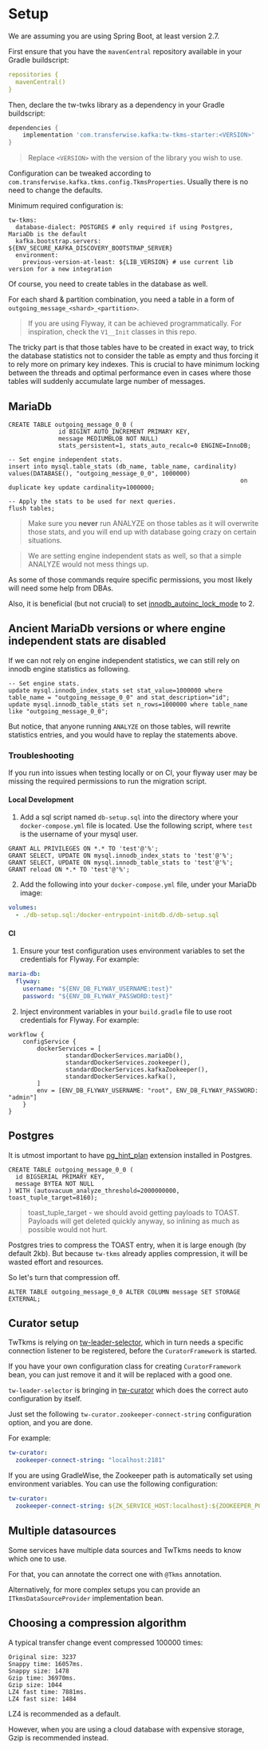 # Setup

We are assuming you are using Spring Boot, at least version 2.7.

First ensure that you have the `mavenCentral` repository available in your Gradle buildscript:

```yaml
repositories {
  mavenCentral()
}
```

Then, declare the tw-twks library as a dependency in your Gradle buildscript:

```groovy
dependencies {
    implementation 'com.transferwise.kafka:tw-tkms-starter:<VERSION>'
}
```

> Replace `<VERSION>` with the version of the library you wish to use.

Configuration can be tweaked according to `com.transferwise.kafka.tkms.config.TkmsProperties`. Usually there is no need to change the defaults.

Minimum required configuration is:

```
tw-tkms:
  database-dialect: POSTGRES # only required if using Postgres, MariaDb is the default
  kafka.bootstrap.servers: ${ENV_SECURE_KAFKA_DISCOVERY_BOOTSTRAP_SERVER}
  environment:
    previous-version-at-least: ${LIB_VERSION} # use current lib version for a new integration
```

Of course, you need to create tables in the database as well.

For each shard & partition combination, you need a table in a form of `outgoing_message_<shard>_<partition>`.

> If you are using Flyway, it can be achieved programmatically. For inspiration, check the `V1__Init` classes in this repo.

The tricky part is that those tables have to be created in exact way, to trick the database statistics not to consider
the table as empty and thus forcing it to rely more on primary key indexes. This is crucial to have minimum locking between the threads and
optimal performance even in cases where those tables will suddenly accumulate large number of messages.

## MariaDb

<!-- @formatter:off -->
```mariadb
CREATE TABLE outgoing_message_0_0 (
              id BIGINT AUTO_INCREMENT PRIMARY KEY,
              message MEDIUMBLOB NOT NULL)
              stats_persistent=1, stats_auto_recalc=0 ENGINE=InnoDB;

-- Set engine independent stats.
insert into mysql.table_stats (db_name, table_name, cardinality) values(DATABASE(), "outgoing_message_0_0", 1000000)
                                                                 on duplicate key update cardinality=1000000;

-- Apply the stats to be used for next queries.
flush tables;
```
<!-- @formatter:on -->

> Make sure you **never** run ANALYZE on those tables as it will overwrite those stats, and you will end up with database going crazy on certain
> situations.

> We are setting engine independent stats as well, so that a simple ANALYZE would not mess things up.

As some of those commands require specific permissions, you most likely will need some help from DBAs.

Also, it is beneficial (but not crucial) to
set [innodb_autoinc_lock_mode](https://mariadb.com/docs/reference/es/system-variables/innodb_autoinc_lock_mode/) to 2.

## Ancient MariaDb versions or where engine independent stats are disabled

If we can not rely on engine independent statistics, we can still rely on innodb engine statistics as following.

<!-- @formatter:off -->
```mariadb
-- Set engine stats.
update mysql.innodb_index_stats set stat_value=1000000 where table_name = "outgoing_message_0_0" and stat_description="id";
update mysql.innodb_table_stats set n_rows=1000000 where table_name like "outgoing_message_0_0";
```
<!-- @formatter:on -->

But notice, that anyone running `ANALYZE` on those tables, will rewrite statistics entries, and you would have to replay the statements above.

### Troubleshooting
If you run into issues when testing locally or on CI, your flyway user may be missing the required permissions to run the migration script.

#### Local Development

1. Add a sql script named `db-setup.sql` into the directory where your `docker-compose.yml` file is located. Use the following script, where `test` is the username of your mysql user.

<!-- @formatter:off -->
```mariadb
GRANT ALL PRIVILEGES ON *.* TO 'test'@'%';
GRANT SELECT, UPDATE ON mysql.innodb_index_stats to 'test'@'%';
GRANT SELECT, UPDATE ON mysql.innodb_table_stats to 'test'@'%';
GRANT reload ON *.* TO 'test'@'%';
```
<!-- @formatter:on -->

2. Add the following into your `docker-compose.yml` file, under your MariaDb image:

<!-- @formatter:off -->
```yml
volumes:
  - ./db-setup.sql:/docker-entrypoint-initdb.d/db-setup.sql
```
<!-- @formatter:on -->

#### CI
1. Ensure your test configuration uses environment variables to set the credentials for Flyway. For example:
<!-- @formatter:off -->
```yml
maria-db:
  flyway:
    username: "${ENV_DB_FLYWAY_USERNAME:test}"
    password: "${ENV_DB_FLYWAY_PASSWORD:test}"
```

2. Inject environment variables in your `build.gradle` file to use root credentials for Flyway. For example:
<!-- @formatter:off -->
```
workflow {
    configService {
        dockerServices = [
                standardDockerServices.mariaDb(),
                standardDockerServices.zookeeper(),
                standardDockerServices.kafkaZookeeper(),
                standardDockerServices.kafka(),
        ]
        env = [ENV_DB_FLYWAY_USERNAME: "root", ENV_DB_FLYWAY_PASSWORD: "admin"]
    }
}
```
<!-- @formatter:on -->


## Postgres

It is utmost important to have [pg_hint_plan](https://github.com/ossc-db/pg_hint_plan) extension installed in Postgres.

<!-- @formatter:off -->
```postgresql
CREATE TABLE outgoing_message_0_0 (
  id BIGSERIAL PRIMARY KEY,
  message BYTEA NOT NULL
) WITH (autovacuum_analyze_threshold=2000000000, toast_tuple_target=8160);
```
<!-- @formatter:on -->

> toast_tuple_target - we should avoid getting payloads to TOAST. Payloads will get deleted quickly anyway, so inlining as much as possible would not
> hurt.

Postgres tries to compress the TOAST entry, when it is large enough (by default 2kb). But because `tw-tkms` already applies compression,
it will be wasted effort and resources.

So let's turn that compression off.

<!-- @formatter:off -->
```postgresql
ALTER TABLE outgoing_message_0_0 ALTER COLUMN message SET STORAGE EXTERNAL;
```
<!-- @formatter:on -->

## Curator setup

TwTkms is relying on [tw-leader-selector](https://github.com/transferwise/tw-leader-selector), which in turn needs a specific
connection listener to be registered, before the `CuratorFramework` is started.

If you have your own configuration class for creating `CuratorFramework` bean, you can just remove it and it will be replaced with a good one.

`tw-leader-selector` is bringing in [tw-curator](https://github.com/transferwise/tw-curator) which does the correct auto configuration by itself.

Just set the following `tw-curator.zookeeper-connect-string` configuration option, and you are done.

For example:

```yaml
tw-curator:
  zookeeper-connect-string: "localhost:2181"
```

If you are using GradleWise, the Zookeeper path is automatically set using environment variables. You can use the following configuration:

```yaml
tw-curator:
  zookeeper-connect-string: ${ZK_SERVICE_HOST:localhost}:${ZOOKEEPER_PORT_MAPPING:2181}
```

## Multiple datasources

Some services have multiple data sources and TwTkms needs to know which one to use.

For that, you can annotate the correct one with `@Tkms` annotation.

Alternatively, for more complex setups you can provide an `ITkmsDataSourceProvider` implementation bean.

## Choosing a compression algorithm

A typical transfer change event compressed 100000 times:

```
Original size: 3237
Snappy time: 16057ms.
Snappy size: 1478
Gzip time: 36970ms.
Gzip size: 1044
LZ4 fast time: 7881ms.
LZ4 fast size: 1484
```

LZ4 is recommended as a default.

However, when you are using a cloud database with expensive storage, Gzip is recommended instead.
